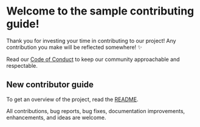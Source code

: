 # Welcome to the sample contributing guide! <!-- omit in toc -->

Thank you for investing your time in contributing to our project! Any contribution you make will be reflected somewhere! ✨

Read our [Code of Conduct](./CODE_OF_CONDUCT.md) to keep our community approachable and respectable.

## New contributor guide

To get an overview of the project, read the [README](README.md).

All contributions, bug reports, bug fixes, documentation improvements, enhancements, and ideas are welcome.
